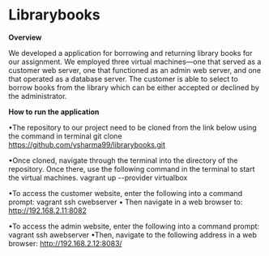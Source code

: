 # Librarybooks

**Overview**

We developed a application  for borrowing and returning library books for our assignment. We employed three virtual machines—one that served as a customer web server, one that functioned as an admin web server, and one that operated as a database server. The customer is able to select to borrow books from the library which can be either accepted or declined by the administrator.  

**How to run the application**

•The repository to our project need to be cloned from the link below using the command in terminal
git clone https://github.com/ysharma99/librarybooks.git 

•Once cloned, navigate through the terminal into the directory of the repository. Once there, use the following command in the terminal to start the virtual machines.
vagrant up --provider virtualbox

•To access the customer website, enter the following into a command prompt:
vagrant ssh cwebserver
• Then navigate in a web browser to:
http://192.168.2.11:8082

•To access the admin website, enter the following into a command prompt:
vagrant ssh awebserver
•Then, navigate to the following address in a web browser:
http://192.168.2.12:8083/
